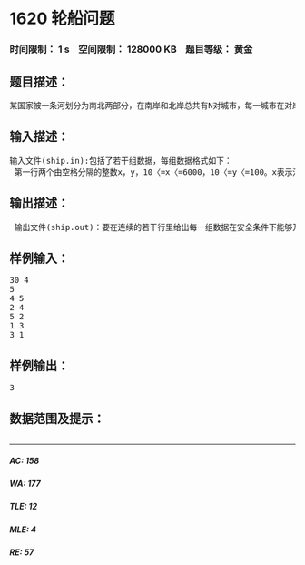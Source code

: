 # 1620 轮船问题   
### 时间限制： 1 s&nbsp;&nbsp;&nbsp;&nbsp;空间限制： 128000 KB&nbsp;&nbsp;&nbsp;&nbsp;题目等级： 黄金  
## 题目描述：  

<pre>
某国家被一条河划分为南北两部分，在南岸和北岸总共有N对城市，每一城市在对岸都有唯一的友好城市，任何两个城市都没有相同的友好城市。每一对友好城市都希望有一条航线来往，于是他们向政府提出了申请。由于河终年有雾，政府决定允许开通的航线就互不交叉（如果两条航线交叉，将有很大机会撞船）。兴建哪些航线以使在安全条件下有最多航线可以被开通。
</pre>
  
  
## 输入描述：  

<pre>
输入文件(ship.in):包括了若干组数据，每组数据格式如下：  
 第一行两个由空格分隔的整数x，y，10〈=x〈=6000，10〈=y〈=100。x表示河的长度而y表示宽。第二行是一个整数N(1<=N<=5000)，表示分布在河两岸的城市对数。接下来的N行每行有两个由空格分隔的正数C，D（C、D〈=x〉， 描述每一对友好城市与河起点的距离，C表示北岸城市的距离而D表示南岸城市的距离。在河的同一边，任何两个城市的位置都是不同的。
</pre>
  
  
## 输出描述：  

<pre>
 输出文件(ship.out)：要在连续的若干行里给出每一组数据在安全条件下能够开通的最大航线数目。
</pre>
  
  
## 样例输入：  

<pre>
30 4   
5  
4 5  
2 4  
5 2  
1 3  
3 1
</pre>
  
  
## 样例输出：  

<pre>
3
</pre>
  
  
## 数据范围及提示：  

<pre>
</pre>
  
  
***  

##### AC: 158  
##### WA: 177  
##### TLE: 12  
##### MLE: 4  
##### RE: 57  
